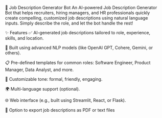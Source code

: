 🧠 Job Description Generator Bot
An AI-powered Job Description Generator Bot that helps recruiters, hiring managers, and HR professionals quickly create compelling, customized job descriptions using natural language inputs. Simply describe the role, and let the bot handle the rest!

✨ Features
✅ AI-generated job descriptions tailored to role, experience, skills, and location.

🧠 Built using advanced NLP models (like OpenAI GPT, Cohere, Gemini, or others).

📋 Pre-defined templates for common roles: Software Engineer, Product Manager, Data Analyst, and more.

🎯 Customizable tone: formal, friendly, engaging.

🌍 Multi-language support (optional).

🌐 Web interface (e.g., built using Streamlit, React, or Flask).

💾 Option to export job descriptions as PDF or text files
